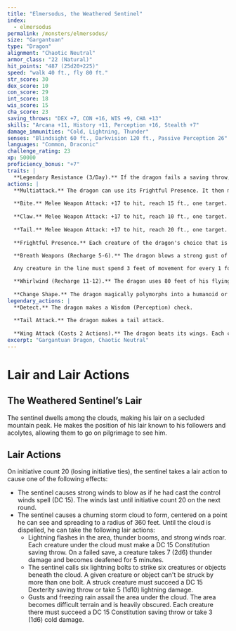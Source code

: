 ```yaml
---
title: "Elmersodus, the Weathered Sentinel"
index:
  - elmersodus 
permalink: /monsters/elmersodus/
size: "Gargantuan"
type: "Dragon"
alignment: "Chaotic Neutral"
armor_class: "22 (Natural)"
hit_points: "487 (25d20+225)"
speed: "walk 40 ft., fly 80 ft."
str_score: 30
dex_score: 10
con_score: 29
int_score: 18
wis_score: 15
cha_score: 23
saving_throws: "DEX +7, CON +16, WIS +9, CHA +13"
skills: "Arcana +11, History +11, Perception +16, Stealth +7"
damage_immunities: "Cold, Lightning, Thunder"
senses: "Blindsight 60 ft., Darkvision 120 ft., Passive Perception 26"
languages: "Common, Draconic"
challenge_rating: 23
xp: 50000
proficiency_bonus: "+7"
traits: |
  **Legendary Resistance (3/Day).** If the dragon fails a saving throw, it can choose to succeed instead.
actions: |
  **Multiattack.** The dragon can use its Frightful Presence. It then makes three attacks: one with its bite and two with its claws.
  
  **Bite.** Melee Weapon Attack: +17 to hit, reach 15 ft., one target. Hit: 21 (2d10 + 10) piercing damage.
  
  **Claw.** Melee Weapon Attack: +17 to hit, reach 10 ft., one target. Hit: 17 (2d6 + 10) slashing damage.
  
  **Tail.** Melee Weapon Attack: +17 to hit, reach 20 ft., one target. Hit: 19 (2d8 + 10) bludgeoning damage.
  
  **Frightful Presence.** Each creature of the dragon's choice that is within 120 feet of the dragon and aware of it must succeed on a DC 21 Wisdom saving throw or become frightened for 1 minute. A creature can repeat the saving throw at the end of each of its turns, ending the effect on itself on a success. If a creature's saving throw is successful or the effect ends for it, the creature is immune to the dragon's Frightful Presence for the next 24 hours.
  
  **Breath Weapons (Recharge 5-6).** The dragon blows a strong gust of wind in a line 90 feet long and 10 feet wide, which lasts up to 1 round or until he takes another action. Each creature in that area must make a DC 24 Dexterity saving throw, taking 65 (10d12) bludgeoning damage on a failed save or half as much on a successful one. In addition, a Large or smaller creature that fails the save must succeed a Strength saving throw or be pushed back 30 feet and knocked prone.

  Any creature in the line must spend 3 feet of movement for every 1 foot it moves when moving closer to the sentinel. The gust disperses gas or vapor, and it extinguishes any flames, unprotected and protected, in the area.

  **Whirlwind (Recharge 11-12).** The dragon uses 80 feet of his flying speed to fly up 40 feet upwards in a swirling motion, creating a whirlwind spell (DC 24). On following turns, maintaining concentration on it costs 40 feet of his flying speed, and he can use up to 30 feet of flying speed to move it along the ground. The remaining flying speed can only be used for vertical movement.
  
  **Change Shape.** The dragon magically polymorphs into a humanoid or beast that has a challenge rating no higher than its own, or back into its true form. It reverts to its true form if it dies. Any equipment it is wearing or carrying is absorbed or borne by the new form (the dragon's choice). In a new form, the dragon retains its alignment, hit points, Hit Dice, ability to speak, proficiencies, Legendary Resistance, lair actions, and Intelligence, Wisdom, and Charisma scores, as well as this action. Its statistics and capabilities are otherwise replaced by those of the new form, except any class features or legendary actions of that form.  
legendary_actions: |
  **Detect.** The dragon makes a Wisdom (Perception) check.
  
  **Tail Attack.** The dragon makes a tail attack.
  
  **Wing Attack (Costs 2 Actions).** The dragon beats its wings. Each creature within 15 ft. of the dragon must succeed on a DC 25 Dexterity saving throw or take 17 (2d6 + 10) bludgeoning damage and be knocked prone. The dragon can then fly up to half its flying speed.
excerpt: "Gargantuan Dragon, Chaotic Neutral"
---
```


# Lair and Lair Actions

## The Weathered Sentinel’s Lair
The sentinel dwells among the clouds, making his lair on a secluded mountain peak. He makes the position of his lair known to his followers and acolytes, allowing them to go on pilgrimage to see him.

## Lair Actions
On initiative count 20 (losing initiative ties), the sentinel takes a lair action to cause one of the following effects:

- The sentinel causes strong winds to blow as if he had cast the control winds spell (DC 15). The winds last until initiative count 20 on the next round.
- The sentinel causes a churning storm cloud to form, centered on a point he can see and spreading to a radius of 360 feet. Until the cloud is dispelled, he can take the following lair actions:
  - Lightning flashes in the area, thunder booms, and strong winds roar. Each creature under the cloud must make a DC 15 Constitution saving throw. On a failed save, a creature takes 7 (2d6) thunder damage and becomes deafened for 5 minutes.
  - The sentinel calls six lightning bolts to strike six creatures or objects beneath the cloud. A given creature or object can't be struck by more than one bolt. A struck creature must succeed a DC 15 Dexterity saving throw or take 5 (1d10) lightning damage.
  - Gusts and freezing rain assail the area under the cloud. The area becomes difficult terrain and is heavily obscured. Each creature there must succeed a DC 15 Constitution saving throw or take 3 (1d6) cold damage.